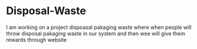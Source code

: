 # Disposal-Waste
I am working on a project dispoasal pakaging waste  where when people will throw disposal pakaging waste in our system and then wee will give them rewards through website
